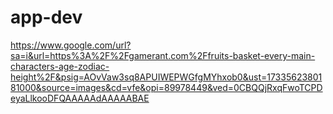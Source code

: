 # app-dev

https://www.google.com/url?sa=i&url=https%3A%2F%2Fgamerant.com%2Ffruits-basket-every-main-characters-age-zodiac-height%2F&psig=AOvVaw3sq8APUIWEPWGfgMYhxob0&ust=1733562380181000&source=images&cd=vfe&opi=89978449&ved=0CBQQjRxqFwoTCPDeyaLlkooDFQAAAAAdAAAAABAE
